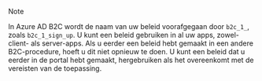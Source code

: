 > [!NOTE]
> In Azure AD B2C wordt de naam van uw beleid voorafgegaan door `b2c_1_`, zoals `b2c_1_sign_up`.  U kunt een beleid gebruiken in al uw apps, zowel- client- als server-apps.  Als u eerder een beleid hebt gemaakt in een andere B2C-procedure, hoeft u dit niet opnieuw te doen. U kunt een beleid dat u eerder in de portal hebt gemaakt, hergebruiken als het overeenkomt met de vereisten van de toepassing.
> 
> 



<!--HONumber=Dec16_HO4-->


